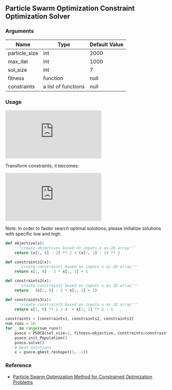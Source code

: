 ## Particle Swarm Optimization Constraint Optimization Solver

### Arguments
|Name |Type|Default Value|
|-----|----|-------------|
|particle_size|int|2000|
|max_iter|int|1000|
|sol_size|int|7|
|fitness|function|null|
|constraints|a list of functions|null|

### Usage
![equation](https://latex.codecogs.com/svg.latex?%5Cbegin%7Balign*%7D%20%5Cmin%20%5C%20f%28x%29%20%26%3D%20%28x_1%20-%202%29%5E2%20&plus;%20%28x_2%20-%201%29%5E2%20%5C%5C%20s.t.%20%5C%20x_1%20%26%3D%20x_2%20-%201%20%5C%5C%20x_1%5E2/4%26&plus;x_2%5E2-1%20%5Cleq%200%20%5Cend%7Balign*%7D)

Transform constraints, it becomes: 

![equation](https://latex.codecogs.com/svg.latex?%5Cbegin%7Balign*%7D%20%5Cmin%20%5C%20f%28x%29%20%26%3D%20%28x_1%20-%202%29%5E2%20&plus;%20%28x_2%20-%201%29%5E2%20%5C%5C%20s.t.%20%5C%20x_1%20-%20%26x_2%20&plus;%201%20%5Cleq%200%20%5C%5C%20-x_1%20&plus;%20%26x_2%20-%201%20%5Cleq%200%20%5C%5C%20x_1%5E2/4%26&plus;x_2%5E2-1%20%5Cleq%200%20%5Cend%7Balign*%7D)

Note: In order to faster search optimal solutions, please initialize solutions with specific low and high.
```python
def objective(x):
    '''create objectives based on inputs x as 2D array'''
    return (x[:, 0] - 2) ** 2 + (x[:, 1] - 1) ** 2 

def constraints1(x):
    '''create constraint1 based on inputs x as 2D array'''
    return x[:, 0] - 2 * x[:, 1] + 1 

def constraints2(x):
    '''create constraint2 based on inputs x as 2D array'''
    return - (x[:, 0] - 2 * x[:, 1] + 1)

def constraints3(x):
    '''create constraint3 based on inputs x as 2D array'''
    return x[:, 0] ** 2 / 4. + x[:, 1] ** 2 - 1
    
constraints = [constraints1, constraints2, constraints3]
num_runs = 10
for _ in range(num_runs):
    psoco = PSOCO(sol_size=2, fitness=objective, constraints=constraints)
    psoco.init_Population()
    psoco.solve()
    # best solutions
    x = psoco.gbest.reshape((1, -1))
```
### Reference
* [Particle Swarm Optimization Method for
Constrained Optimization Problems](https://www.cs.cinvestav.mx/~constraint/papers/eisci.pdf)
